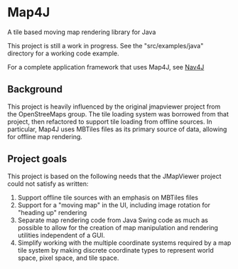 # Map4J
A tile based moving map rendering library for Java

This project is still a work in progress. See the "src/examples/java" directory for a working code example.

For a complete application framework that uses Map4J, see [Nav4J](https://github.com/joelkoz/Nav4J)

## Background

This project is heavily influenced by the original jmapviewer project from the OpenStreeMaps group. The tile
loading system was borrowed from that project, then refactored to support tile loading from offline sources.
In particular, Map4J uses MBTiles files as its primary source of data, allowing for offline map rendering.

## Project goals

This project is based on the following needs that the JMapViewer project could not satisfy as written:

1. Support offline tile sources with an emphasis on MBTiles files
2. Support for a "moving map" in the UI, including image rotation for "heading up" rendering
2. Separate map rendering code from Java Swing code as much as possible to allow for the
creation of map manipulation and rendering utilities independent of a GUI.
2. Simplify working with the multiple coordinate systems required by a map tile system by making 
discrete coordinate types to represent world space, pixel space, and tile space.
